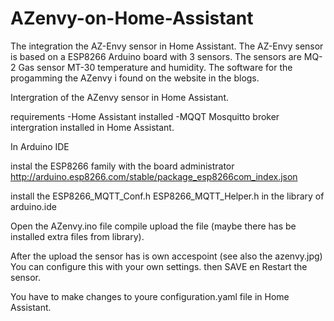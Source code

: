 # AZenvy-on-Home-Assistant

The integration the AZ-Envy sensor in Home Assistant. The AZ-Envy sensor is based on a ESP8266 Arduino board with 3 sensors. The sensors are MQ-2 Gas sensor MT-30 temperature and humidity.
The software for the progamming the AZenvy i found on the website in the blogs.



Intergration of the AZenvy sensor in Home Assistant.

requirements
-Home Assistant installed
-MQQT Mosquitto broker intergration installed in Home Assistant.

In Arduino IDE

 instal the ESP8266 family with the board administrator http://arduino.esp8266.com/stable/package_esp8266com_index.json
 
 install the ESP8266_MQTT_Conf.h ESP8266_MQTT_Helper.h in the library of arduino.ide
 
 Open the AZenvy.ino file compile upload the file (maybe there has be installed extra files from library).
 
 After the upload the sensor has is own accespoint (see also the azenvy.jpg)
 You can configure this with your own settings.
 then SAVE en Restart the sensor.
 
 You have to make changes to youre configuration.yaml file in Home Assistant.
 
